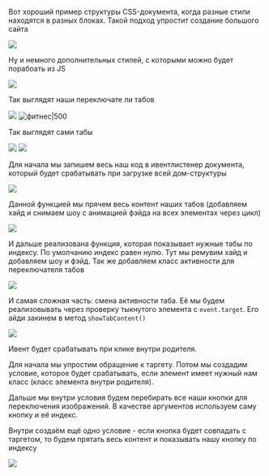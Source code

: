 
Вот хороший пример структуры CSS-документа, когда разные стили находятся в разных блоках. Такой подход упростит создание большого сайта

![](_png/Pasted%20image%2020220909164146.png)

Ну и немного дополнительных стилей, с которыми можно будет порабоать из JS

![](_png/Pasted%20image%2020220909164151.png)

Так выглядят наши переключате ли табов

![](_png/Pasted%20image%2020220909164157.png)
![фитнес|500](_png/Pasted%20image%2020220909164203.png)

Так выглядят сами табы

![](_png/Pasted%20image%2020220909164228.png)
![](_png/Pasted%20image%2020220909164234.png)

Для начала мы запишем весь наш код в ивентлистенер документа, который будет срабатывать при загрузке всей дом-структуры

![](_png/Pasted%20image%2020220909164245.png)

Данной функцией мы прячем весь контент наших табов (добавляем хайд и снимаем шоу с анимацией фэйда на всех элементах через цикл)

![](_png/Pasted%20image%2020220909164250.png)

И дальше реализована функция, которая показывает нужные табы по индексу. По умолчанию индекс равен нулю. Тут мы ремувим хайд и добавляем шоу и фэйд. Так же добавляем класс активности для переключателя табов

![](_png/Pasted%20image%2020220909164255.png)

И самая сложная часть: смена активности таба. Её мы будем реализовывать через проверку тыкнутого элемента с `event.target`. Его айди закинем в метод `showTabContent()`

![](_png/Pasted%20image%2020220909164301.png)

Ивент будет срабатывать при клике внутри родителя.

Для начала мы упростим обращение к таргету. Потом мы создадим условие, которое будет срабатывать, если элемент имеет нужный нам класс (класс элемента внутри родителя).

Дальше мы внутри условия будем перебирать все наши кнопки для переключения изображений. В качестве аргументов используем саму кнопку и её индекс.

Внутри создаём ещё одно условие - если кнопка будет совпадать с таргетом, то будем прятать весь контент и показывать нашу кнопку по индексу

![](_png/Pasted%20image%2020220909164306.png)